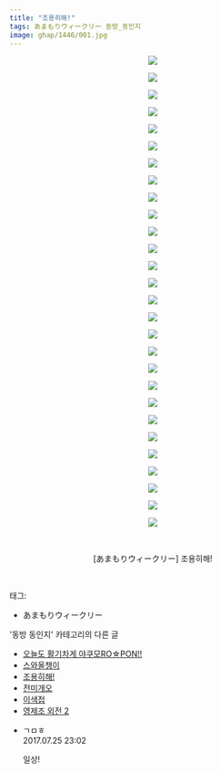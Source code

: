 ```yaml
---
title: "조용히해!"
tags: あまもりウィークリー 동방_동인지
image: ghap/1446/001.jpg
---
```

<div class="article">
<p style="text-align: center; clear: none; float: none;"><img src="{{ site.nasurl }}/ghap/1446/001.jpg"/></p>
<p style="text-align: center; clear: none; float: none;"><img src="{{ site.nasurl }}/ghap/1446/002.jpg"/></p>
<p style="text-align: center; clear: none; float: none;"><img src="{{ site.nasurl }}/ghap/1446/003.jpg"/></p>
<p style="text-align: center; clear: none; float: none;"><img src="{{ site.nasurl }}/ghap/1446/004.jpg"/></p>
<p style="text-align: center; clear: none; float: none;"><img src="{{ site.nasurl }}/ghap/1446/005.jpg"/></p>
<p style="text-align: center; clear: none; float: none;"><img src="{{ site.nasurl }}/ghap/1446/006.jpg"/></p>
<p style="text-align: center; clear: none; float: none;"><img src="{{ site.nasurl }}/ghap/1446/007.jpg"/></p>
<p style="text-align: center; clear: none; float: none;"><img src="{{ site.nasurl }}/ghap/1446/008.jpg"/></p>
<p style="text-align: center; clear: none; float: none;"><img src="{{ site.nasurl }}/ghap/1446/009.jpg"/></p>
<p style="text-align: center; clear: none; float: none;"><img src="{{ site.nasurl }}/ghap/1446/010.jpg"/></p>
<p style="text-align: center; clear: none; float: none;"><img src="{{ site.nasurl }}/ghap/1446/011.jpg"/></p>
<p style="text-align: center; clear: none; float: none;"><img src="{{ site.nasurl }}/ghap/1446/012.jpg"/></p>
<p style="text-align: center; clear: none; float: none;"><img src="{{ site.nasurl }}/ghap/1446/013.jpg"/></p>
<p style="text-align: center; clear: none; float: none;"><img src="{{ site.nasurl }}/ghap/1446/014.jpg"/></p>
<p style="text-align: center; clear: none; float: none;"><img src="{{ site.nasurl }}/ghap/1446/015.jpg"/></p>
<p style="text-align: center; clear: none; float: none;"><img src="{{ site.nasurl }}/ghap/1446/016.jpg"/></p>
<p style="text-align: center; clear: none; float: none;"><img src="{{ site.nasurl }}/ghap/1446/017.jpg"/></p>
<p style="text-align: center; clear: none; float: none;"><img src="{{ site.nasurl }}/ghap/1446/018.jpg"/></p>
<p style="text-align: center; clear: none; float: none;"><img src="{{ site.nasurl }}/ghap/1446/019.jpg"/></p>
<p style="text-align: center; clear: none; float: none;"><img src="{{ site.nasurl }}/ghap/1446/020.jpg"/></p>
<p style="text-align: center; clear: none; float: none;"><img src="{{ site.nasurl }}/ghap/1446/021.jpg"/></p>
<p style="text-align: center; clear: none; float: none;"><img src="{{ site.nasurl }}/ghap/1446/022.jpg"/></p>
<p style="text-align: center; clear: none; float: none;"><img src="{{ site.nasurl }}/ghap/1446/023.jpg"/></p>
<p style="text-align: center; clear: none; float: none;"><img src="{{ site.nasurl }}/ghap/1446/024.jpg"/></p>
<p style="text-align: center; clear: none; float: none;"><img src="{{ site.nasurl }}/ghap/1446/025.jpg"/></p>
<p style="text-align: center; clear: none; float: none;"><img src="{{ site.nasurl }}/ghap/1446/026.jpg"/></p>
<p style="text-align: center; clear: none; float: none;"><img src="{{ site.nasurl }}/ghap/1446/027.jpg"/></p>
<p style="text-align: center; clear: none; float: none;"><img src="{{ site.nasurl }}/ghap/1446/028.jpg"/></p>
<p style="text-align: center; clear: none; float: none;"><br/></p>
<p style="text-align: center; clear: none; float: none;">[あまもりウィークリー] 조용히해!</p>
<p><br/></p>
</div><div class="tagTrail">
<p>태그: </p>
<ul>
<li>あまもりウィークリー</li>
</ul>
</div><div class="another">
<p>'동방 동인지' 카테고리의 다른 글</p>
<ul>
<li><a href="/2016-08-09-ghap_1449">오늘도 활기차게 야쿠모RO☆PON!!</a></li>
<li><a href="/2016-08-09-ghap_1448">스와올챙이</a></li>
<li><a href="/2016-08-09-ghap_1446">조용히해!</a></li>
<li><a href="/2016-08-09-ghap_1445">전미개오</a></li>
<li><a href="/2016-08-09-ghap_1444">이색접</a></li>
<li><a href="/2016-08-09-ghap_1443">영제조 외전 2</a></li>
</ul>
</div><div class="cb_module cb_fluid">
<div class="cb_wrt cb_profile">
<div class="comment">
<ul>
<li class="cb_thumb_off" id="comment15044199">
<div class="cb_comment_area">
<div class="cb_info_area">
<div class="cb_section">
<span class="cb_nick_name">ㄱㅁㅎ</span>
</div>
<div class="cb_section">
<span class="cb_date">2017.07.25 23:02 </span>
</div>
</div>
<div class="cb_dsc_comment">
<p class="cb_dsc">
											일상!
										</p>
</div>
</div></li>
</ul>
</div>
</div><!-- commentList close -->
</div>